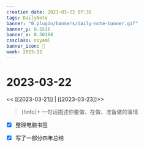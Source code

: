 ```yaml
---
creation date: 2023-03-22 07:35
tags: DailyNote
banner: "0.plugin/banners/daily-note-banner.gif"
banner_y: 0.5536
banner_x: 0.50168
cssclass: noyaml
banner_icon: 💌
week: 2023-12
---
```


# 2023-03-22

<< [[2023-03-21]] | [[2023-03-23]]>>


> [!info]+ 一句话描述你要做、在做、准备做的事情
> 


- [x] 整理电脑书签
- [x] 写了一部分四年总结

